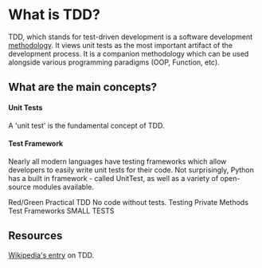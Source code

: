 # What is TDD?
TDD, which stands for test-driven development is a software development [methodology](https://www.google.com/search?q=methodology&oq=methodology). It views unit tests as the most important artifact of the development process.  It is a companion methodology which can be used alongside various programming paradigms (OOP, Function, etc).


## What are the main concepts?

#### Unit Tests
A 'unit test' is the fundamental concept of TDD.

#### Test Framework  
Nearly all modern languages have testing frameworks which allow developers 
to easily write unit tests for their code. Not surprisingly, Python has 
a built in framework - called UnitTest, as well as a variety of open-source 
modules available.

Red/Green
Practical TDD
No code without tests.
Testing Private Methods
Test Frameworks
SMALL TESTS

## Resources
[Wikipedia's entry](http://en.wikipedia.org/wiki/Test-driven_development) on TDD.
